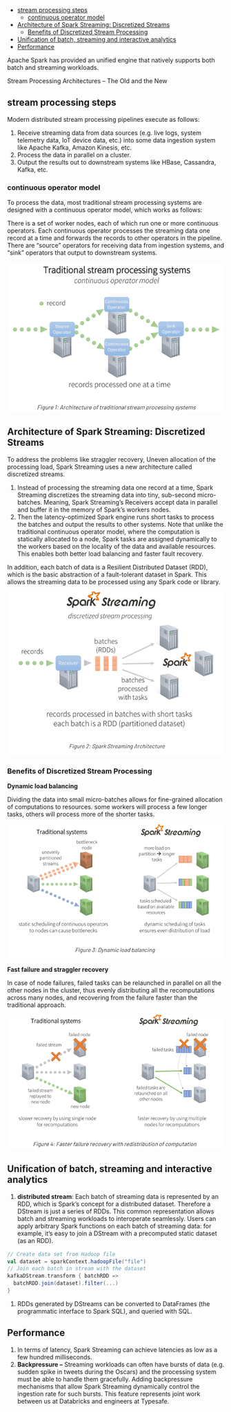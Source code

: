 - [stream processing steps](#stream-processing-steps)
  - [continuous operator model](#continuous-operator-model)
- [Architecture of Spark Streaming: Discretized Streams](#architecture-of-spark-streaming-discretized-streams)
  - [Benefits of Discretized Stream Processing](#benefits-of-discretized-stream-processing)
- [Unification of batch, streaming and interactive analytics](#unification-of-batch-streaming-and-interactive-analytics)
- [Performance](#performance)

Apache Spark has provided an unified engine that natively supports both batch and streaming workloads. 

Stream Processing Architectures – The Old and the New

## stream processing steps
Modern distributed stream processing pipelines execute as follows:

1. Receive streaming data from data sources (e.g. live logs, system telemetry data, IoT device data, etc.) into some data ingestion system like Apache Kafka, Amazon Kinesis, etc.
2. Process the data in parallel on a cluster.
3. Output the results out to downstream systems like HBase, Cassandra, Kafka, etc.

### continuous operator model
To process the data, most traditional stream processing systems are designed with a continuous operator model, which works as follows:

There is a set of worker nodes, each of which run one or more continuous operators.
Each continuous operator processes the streaming data one record at a time and forwards the records to other operators in the pipeline.
There are “source” operators for receiving data from ingestion systems, and “sink” operators that output to downstream systems.

![picture 17](../images/493625949d40bb88d0a922cd05c9cccf99b0f2d8da6ec6a590995e893a29ddff.png)  

## Architecture of Spark Streaming: Discretized Streams

To address the problems like straggler recovery, Uneven allocation of the processing load, Spark Streaming uses a new architecture called discretized streams.

1. Instead of processing the streaming data one record at a time, Spark Streaming discretizes the streaming data into tiny, sub-second micro-batches. Meaning, Spark Streaming’s Receivers accept data in parallel and buffer it in the memory of Spark’s workers nodes. 
2. Then the latency-optimized Spark engine runs short tasks to process the batches and output the results to other systems. Note that unlike the traditional continuous operator model, where the computation is statically allocated to a node, Spark tasks are assigned dynamically to the workers based on the locality of the data and available resources. This enables both better load balancing and faster fault recovery.

In addition, each batch of data is a Resilient Distributed Dataset (RDD), which is the basic abstraction of a fault-tolerant dataset in Spark. This allows the streaming data to be processed using any Spark code or library.

![picture 18](../images/d3dd9af10f8a8ccc2ce4569123835db558c0e410a35a8389ba6da9bf6c3fef61.png)  


### Benefits of Discretized Stream Processing

**Dynamic load balancing**

Dividing the data into small micro-batches allows for fine-grained allocation of computations to resources. some workers will process a few longer tasks, others will process more of the shorter tasks.

![picture 19](../images/fa6c5ce80435772d57e94c3bfe824d5d13dce52395091f570e248125cf1e8051.png)  


**Fast failure and straggler recovery**

In case of node failures, failed tasks can be relaunched in parallel on all the other nodes in the cluster, thus evenly distributing all the recomputations across many nodes, and recovering from the failure faster than the traditional approach.

![picture 20](../images/bf2d26f201fbc9af67c63cbb7391833fd68e92e11b2d5c03c996ca20038df96c.png)  


## Unification of batch, streaming and interactive analytics

1. **distributed stream**: 
Each batch of streaming data is represented by an RDD, which is Spark’s concept for a distributed dataset. Therefore a DStream is just a series of RDDs. This common representation allows batch and streaming workloads to interoperate seamlessly. Users can apply arbitrary Spark functions on each batch of streaming data: for example, it’s easy to join a DStream with a precomputed static dataset (as an RDD).

``` scala
// Create data set from Hadoop file
val dataset = sparkContext.hadoopFile("file")
// Join each batch in stream with the dataset
kafkaDStream.transform { batchRDD =>
  batchRDD.join(dataset).filter(...)
}
```

1. RDDs generated by DStreams can be converted to DataFrames (the programmatic interface to Spark SQL), and queried with SQL. 

## Performance

1. In terms of latency, Spark Streaming can achieve latencies as low as a few hundred milliseconds. 
2. **Backpressure –** Streaming workloads can often have bursts of data (e.g. sudden spike in tweets during the Oscars) and the processing system must be able to handle them gracefully. Adding backpressure mechanisms that allow Spark Streaming dynamically control the ingestion rate for such bursts. This feature represents joint work between us at Databricks and engineers at Typesafe.